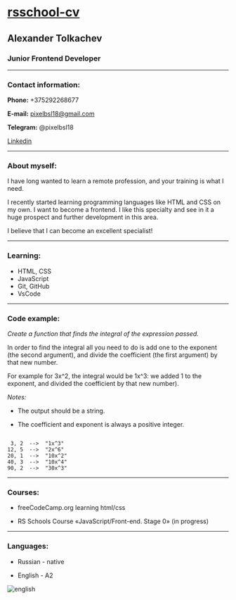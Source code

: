 # [rsschool-cv](https://github.com/pixelbsl/rsschool-cv/blob/gh-pages/cv.md)

## Alexander Tolkachev

### Junior Frontend Developer

***

### **Contact information:**

**Phone:** +375292268677

**E-mail:** pixelbsl18@gmail.com

**Telegram:** @pixelbsl18

[Linkedin](https://www.linkedin.com/in/%D0%B0%D0%BB%D0%B5%D0%BA%D1%81%D0%B0%D0%BD%D0%B4%D1%80-%D1%82%D0%BE%D0%BB%D0%BA%D0%B0%D1%87%D0%B5%D0%B2-451356281/) 

***

### About myself:

I have long wanted to learn a remote profession, and your training is what I need.

I recently started learning programming languages like HTML and CSS on my own. I want to become a frontend. I like this specialty and see in it a huge prospect and further development in this area.

I believe that I can become an excellent specialist!

***

### Learning:

* HTML, CSS
* JavaScript
* Git, GitHub
* VsCode

***

### Code example:

*Create a function that finds the integral of the expression passed.*

In order to find the integral all you need to do is add one to the exponent (the second argument), and divide the coefficient (the first argument) by that new number.

For example for 3x^2, the integral would be 1x^3: we added 1 to the exponent, and divided the coefficient by that new number).

_Notes:_

* The output should be a string.

* The coefficient and exponent is always a positive integer.

```

 3, 2  -->  "1x^3"
12, 5  -->  "2x^6"
20, 1  -->  "10x^2"
40, 3  -->  "10x^4"
90, 2  -->  "30x^3"

```

***

### Courses:

* freeCodeCamp.org learning html/css

* RS Schools Course «JavaScript/Front-end. Stage 0» (in progress)

***

### Languages:

* Russian - native

* English - A2

![english](..\rsschool-cv\img\english.png)